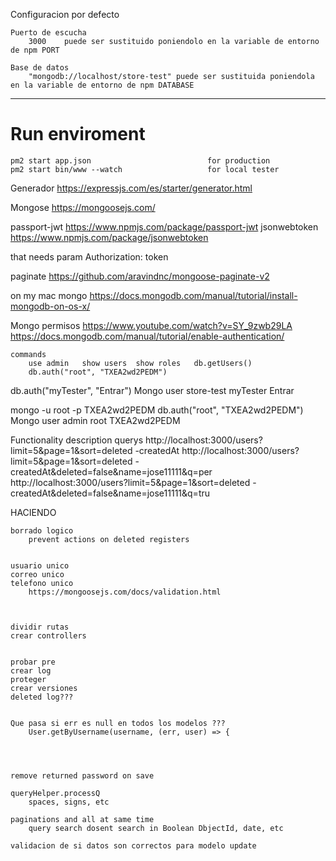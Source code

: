 Configuracion por defecto

    Puerto de escucha
        3000    puede ser sustituido poniendolo en la variable de entorno de npm PORT

    Base de datos
        "mongodb://localhost/store-test" puede ser sustituida poniendola en la variable de entorno de npm DATABASE



--------
# Run enviroment
    pm2 start app.json                          for production
    pm2 start bin/www --watch                   for local tester




Generador
    https://expressjs.com/es/starter/generator.html

Mongose
    https://mongoosejs.com/




passport-jwt
    https://www.npmjs.com/package/passport-jwt
jsonwebtoken
    https://www.npmjs.com/package/jsonwebtoken

that needs param 
    Authorization: token


paginate
    https://github.com/aravindnc/mongoose-paginate-v2





on my mac
    mongo
        https://docs.mongodb.com/manual/tutorial/install-mongodb-on-os-x/



Mongo permisos
	https://www.youtube.com/watch?v=SY_9zwb29LA
	https://docs.mongodb.com/manual/tutorial/enable-authentication/
    
    commands
        use admin   show users  show roles   db.getUsers()
        db.auth("root", "TXEA2wd2PEDM")



db.auth("myTester", "Entrar")
Mongo user store-test
	myTester
	Entrar

mongo -u root -p TXEA2wd2PEDM
db.auth("root", "TXEA2wd2PEDM")
Mongo user admin
	root
	TXEA2wd2PEDM











Functionality description
    querys
        http://localhost:3000/users?limit=5&page=1&sort=deleted -createdAt
        http://localhost:3000/users?limit=5&page=1&sort=deleted -createdAt&deleted=false&name=jose11111&q=per
        http://localhost:3000/users?limit=5&page=1&sort=deleted -createdAt&deleted=false&name=jose11111&q=tru







HACIENDO






    borrado logico
        prevent actions on deleted registers

    
    usuario unico
    correo unico
    telefono unico
        https://mongoosejs.com/docs/validation.html
    


    dividir rutas
    crear controllers


    probar pre
    crear log
    proteger
    crear versiones
    deleted log???


    Que pasa si err es null en todos los modelos ???
        User.getByUsername(username, (err, user) => {




    remove returned password on save

    queryHelper.processQ 
        spaces, signs, etc

    paginations and all at same time
        query search dosent search in Boolean DbjectId, date, etc

    validacion de si datos son correctos para modelo update



